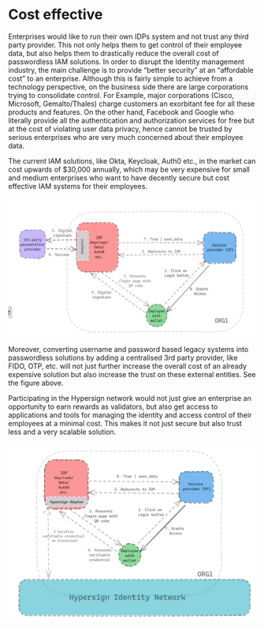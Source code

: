 # Cost effective

Enterprises would like to run their own IDPs system and not trust any third party provider. This not only helps them to get control of their employee data, but also helps them to drastically reduce the overall cost of passwordless IAM solutions. In order to disrupt the Identity management industry, the main challenge is to provide “better security” at an “affordable cost” to an enterprise. Although this is fairly simple to achieve from a technology perspective, on the business side there are large corporations trying to consolidate control. For Example, major corporations (Cisco, Microsoft, Gemalto/Thales) charge customers an exorbitant fee for all these products and features. On the other hand, Facebook and Google who literally provide all the authentication and authorization services for free but at the cost of violating user data privacy, hence cannot be trusted by serious enterprises who are very much concerned about their employee data.

The current IAM solutions, like Okta, Keycloak, Auth0 etc., in the market can cost upwards of $30,000 annually, which may be very expensive for small and medium enterprises who want to have decently secure but cost effective IAM systems for their employees.

![](<../../../.gitbook/assets/image (13).png>)

Moreover, converting username and password based legacy systems into passwordless solutions by adding a centralised 3rd party provider, like FIDO, OTP, etc. will not just further increase the overall cost of an already expensive solution but also increase the trust on these external entities. See the figure above.

Participating in the Hypersign network would not just give an enterprise an opportunity to earn rewards as validators, but also get access to applications and tools for managing the identity and access control of their employees at a minimal cost. This makes it not just secure but also trust less and a very scalable solution.

![](<../../../.gitbook/assets/image (11).png>)
